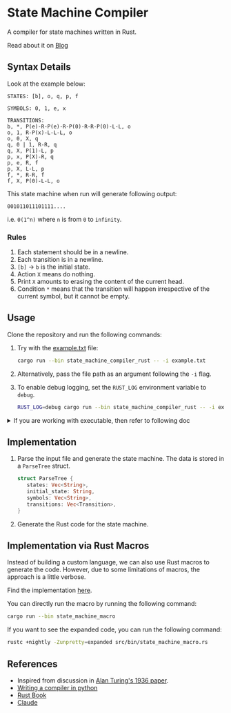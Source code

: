 # State Machine Compiler

A compiler for state machines written in Rust.

Read about it on [Blog](https://mabhay3420.github.io/2024-05-07-state-machine-compiler-a-small-language/)

## Syntax Details

Look at the example below:

```
STATES: [b], o, q, p, f

SYMBOLS: 0, 1, e, x

TRANSITIONS:
b, *, P(e)-R-P(e)-R-P(0)-R-R-P(0)-L-L, o
o, 1, R-P(x)-L-L-L, o
o, 0, X, q
q, 0 | 1, R-R, q
q, X, P(1)-L, p
p, x, P(X)-R, q
p, e, R, f
p, X, L-L, p
f, *, R-R, f
f, X, P(0)-L-L, o
```

This state machine when run will generate following output:

```
001011011101111....
```

i.e. `0(1^n)` where `n` is from `0` to `infinity`.

### Rules

1. Each statement should be in a newline.
2. Each transition is in a newline.
3. `[b]` -> `b` is the initial state.
4. Action `X` means do nothing.
5. Print `X` amounts to erasing the content of the current head.
6. Condition `*` means that the transition will happen irrespective of the current symbol, but it cannot be empty.

## Usage

Clone the repository and run the following commands:

1. Try with the [example.txt](example.txt) file:

   ```bash
   cargo run --bin state_machine_compiler_rust -- -i example.txt
   ```

2. Alternatively, pass the file path as an argument following the `-i` flag.

3. To enable debug logging, set the `RUST_LOG` environment variable to `debug`.

   ```bash
   RUST_LOG=debug cargo run --bin state_machine_compiler_rust -- -i example.txt
   ```

<details> 
<summary>If you are working with executable, then refer to following doc 
</summary> 

```bash 
Usage: state_machine_compiler_rust --input-file-path <INPUT_FILE_PATH> 

Options: 
   -i, --input-file-path <INPUT_FILE_PATH>  
   -h, --help Print help 
```

## Output

Two files:

1. `src/bin/state_machine.rs`

   To test the the generated Rust code: `cargo run --bin state_machine`

   Inputs:

   - `num_steps` - The number of steps to run the state machine.
   - `max_len` - The maximum length of the tape.

   Outputs:

   - The transitions
   - The full tape content
   - The cleaned tape content ( erasing the `X` symbol which stands for empty tape content)

2. `state_machine.dot` is the state machine diagram.

</details>

## Implementation

1. Parse the input file and generate the state machine. The data is stored in a `ParseTree` struct.

   ```rust
   struct ParseTree {
      states: Vec<String>,
      initial_state: String,
      symbols: Vec<String>,
      transitions: Vec<Transition>,
   }
   ```

2. Generate the Rust code for the state machine.

## Implementation via Rust Macros

Instead of building a custom language, we can also use Rust macros to generate the code. However, due to some limitations of macros, the approach is a little verbose.

Find the implementation [here](src/bin/state_machine_macro.rs).

You can directly run the macro by running the following command:
   ```bash
   cargo run --bin state_machine_macro 
   ```

If you want to see the expanded code, you can run the following command:
   ```bash
   rustc +nightly -Zunpretty=expanded src/bin/state_machine_macro.rs
   ```


## References

- Inspired from discussion in [Alan Turing's 1936 paper](https://www.cs.virginia.edu/~robins/Turing_Paper_1936.pdf).
- [Writing a compiler in python](https://austinhenley.com/blog/teenytinycompiler1.html)
- [Rust Book](https://doc.rust-lang.org/book/ch19-06-macros.html)
- [Claude](https://claude.ai/)
